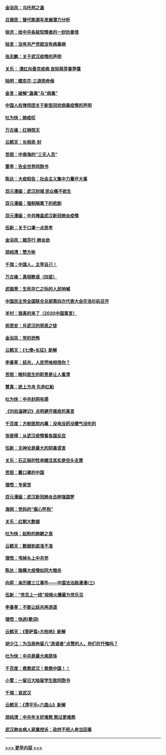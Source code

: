 #### [金浴凤：乌托邦之蛊](../pages/nsc993/n11870879.md?t=02151702) 
#### [吕锡民：替代能源车发展潜力分析](../pages/nsc993/n11870656.md?t=02151702) 
#### [徐济：给中共各级知情者的一封劝善信](../pages/nsc993/n11868561.md?t=02151702) 
#### [陆言：没有共产党就没有病毒祸](../pages/nsc993/n11868232.md?t=02151702) 
#### [张志鹏：关于武汉疫情的声明](../pages/nsc993/n11867182.md?t=02151702) 
#### [关乐： 漂红向善克疫病 良知萌芽春笋蓬](../pages/nsc993/n11865710.md?t=02151702) 
#### [陆明：蝶恋花‧三退把命保](../pages/nsc993/n11865673.md?t=02151702) 
#### [金言：破解“蛊毒”与“病毒”](../pages/nsc993/n11864103.md?t=02151702) 
#### [中国人权律师团关于新型冠状病毒疫情的声明](../pages/nsc993/n11864249.md?t=02151702) 
#### [吐为快：肺疫叹](../pages/nsc993/n11864027.md?t=02151702) 
#### [万古缘：红祸惊天](../pages/nsc993/n11864079.md?t=02151702) 
#### [云鹤天：长相思‧封](../pages/nsc993/n11864006.md?t=02151702) 
#### [苦胆：中南海的“三无人员”](../pages/nsc993/n11862997.md?t=02151702) 
#### [雷亭：告全世界同胞书](../pages/nsc993/n11862572.md?t=02151702) 
#### [陈达：大疫昭告：社会主义集中力量坏大事](../pages/nsc993/n11859419.md?t=02151702) 
#### [双元漫画：武汉封城 民众痛不欲生](../pages/nsc993/n11859287.md?t=02151702) 
#### [双元漫画：强制隔离下的悲剧](../pages/nsc993/n11859244.md?t=02151702) 
#### [双元漫画：中共掩盖武汉新冠肺炎疫情](../pages/nsc993/n11858249.md?t=02151702) 
#### [伍新：关于口罩一点思考](../pages/nsc993/n11859195.md?t=02151702) 
#### [金浴凤：踏莎行‧肺炎劫](../pages/nsc993/n11858227.md?t=02151702) 
#### [郑纯清：赞方彬](../pages/nsc993/n11856803.md?t=02151702) 
#### [千瑞；中国人，主宰自己！](../pages/nsc993/n11856793.md?t=02151702) 
#### [万古缘：真相歌谣（四首）](../pages/nsc993/n11856263.md?t=02151702) 
#### [武振荣：生死存亡之际的人民呐喊](../pages/nsc993/n11856256.md?t=02151702) 
#### [中国民主党全国联合总部第四次代表大会在洛杉矶召开](../pages/nsc993/n11856344.md?t=02151702) 
#### [羊村：狼真的来了（2020中国寓言）](../pages/nsc993/n11856229.md?t=02151702) 
#### [祝君安：斥武汉的邪恶之徒](../pages/nsc993/n11855861.md?t=02151702) 
#### [金浴凤：党的恐怖](../pages/nsc993/n11855849.md?t=02151702) 
#### [云鹤天：《七律▪长征》新解](../pages/nsc993/n11855479.md?t=02151702) 
#### [李春草：妖共，人民凭啥相信你？](../pages/nsc993/n11855196.md?t=02151702) 
#### [苦胆：眼科医生的职责是让人看清](../pages/nsc993/n11853840.md?t=02151702) 
#### [慧真：欲上方舟 先弃红船](../pages/nsc993/n11853483.md?t=02151702) 
#### [吐为快：中共封网有感](../pages/nsc993/n11852575.md?t=02151702) 
#### [《刘伯温碑记》点明避开瘟疫的真言](../pages/nsc993/n11852128.md?t=02151702) 
#### [千百度：方舱医院内幕：没电没药没暖气没吃的](../pages/nsc993/n11850211.md?t=02151702) 
#### [张彼得：从武汉疫情看各国反应](../pages/nsc993/n11850102.md?t=02151702) 
#### [伍新：无神论是最大的阴毒谎言](../pages/nsc993/n11846129.md?t=02151702) 
#### [关乐：石正丽的性命赌注其实是空头支票](../pages/nsc993/n11846109.md?t=02151702) 
#### [苦胆：戴口罩的中国](../pages/nsc993/n11845576.md?t=02151702) 
#### [理悟：专家苦](../pages/nsc993/n11845564.md?t=02151702) 
#### [双元漫画：武汉新冠肺炎击碎强国梦](../pages/nsc993/n11843320.md?t=02151702) 
#### [海网：党妈的“瘟心怀抱”](../pages/nsc993/n11840740.md?t=02151702) 
#### [关乐：红朝大数据](../pages/nsc993/n11840675.md?t=02151702) 
#### [吐为快：赵粉的肺腑之哀](../pages/nsc993/n11840618.md?t=02151702) 
#### [云鹤天：数据到底准不准](../pages/nsc993/n11840325.md?t=02151702) 
#### [理悟：甩掉头上中共党](../pages/nsc993/n11838826.md?t=02151702) 
#### [陈达：隐瞒大疫情如同大暗杀](../pages/nsc993/n11838771.md?t=02151702) 
#### [向莉：亲历建三江事件——中国法治路漫漫(三)](../pages/nsc993/n11831825.md?t=02151702) 
#### [伍新：“党员上一线”视频火爆最为党乐见](../pages/nsc993/n11838200.md?t=02151702) 
#### [李春草：不能让妖共再逍遥](../pages/nsc993/n11838102.md?t=02151702) 
#### [理悟：快逃(歌词)](../pages/nsc993/n11838083.md?t=02151702) 
#### [云鹤天：《菩萨蛮▪大柏地》新解](../pages/nsc993/n11838059.md?t=02151702) 
#### [胡少江：为当局拘留八“造谣者”点赞的人，你们在忏悔吗？](../pages/nsc993/n11836801.md?t=02151702) 
#### [吐为快：中共是最大病原体](../pages/nsc993/n11836748.md?t=02151702) 
#### [千百度：救救武汉！救救中国！！](../pages/nsc993/n11836145.md?t=02151702) 
#### [小雪：一留日大陆留学生致同胞书](../pages/nsc993/n11834624.md?t=02151702) 
#### [千瑞：哀武汉](../pages/nsc993/n11833647.md?t=02151702) 
#### [云鹤天：《清平乐▪六盘山》新解](../pages/nsc993/n11833611.md?t=02151702) 
#### [郑纯清：中共年关好难熬 熬过更难熬](../pages/nsc993/n11833489.md?t=02151702) 
#### [武汉肺炎病人家属控诉：政府不把人命当回事](../pages/nsc993/n11833205.md?t=02151702) 

----
#### [ >>> 更早内容 <<< ](../indexes/nsc993-earlier.md)
